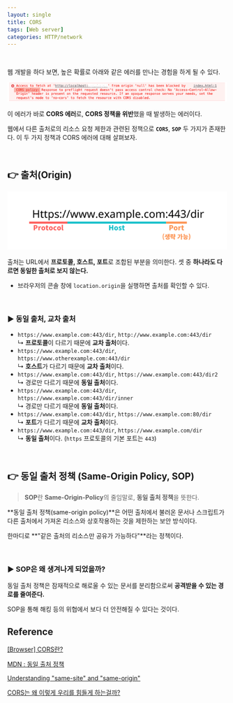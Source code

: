 ```yaml
---
layout: single
title: CORS
tags: [Web server]
categories: HTTP/network
---
```


<br/>

웹 개발을 하다 보면, 높은 확률로 아래와 같은 에러를 만나는 경험을 하게 될 수 있다.

![001](/images/2022-12-08-cors/001.png)

이 에러가 바로 **CORS 에러**로, **CORS 정책을 위반**했을 때 발생하는 에러이다.<br/>

웹에서 다른 출처로의 리소스 요청 제한과 관련된 정책으로 **`CORS`**, **`SOP`** 두 가지가 존재한다. 이 두 가지 정책과 CORS 에러에 대해 살펴보자.

<br/>

## 👉 출처(Origin)

![002](/images/2022-12-08-cors/002.png)

출처는 URL에서 **프로토콜, 호스트, 포트**로 조합된 부분을 의미한다. 셋 중 **하나라도 다르면 동일한 출처로 보지 않는다.**

- 브라우저의 콘솔 창에 `location.origin`을 실행하면 출처를 확인할 수 있다.

<br/>

### ▶️ 동일 출처, 교차 출처

- `https://www.example.com:443/dir`, `http://www.example.com:443/dir`<br/>
  ↳ **프로토콜**이 다르기 때문에 **교차 출처**이다.
- `https://www.example.com:443/dir`, `https://www.otherexample.com:443/dir`<br/>
  ↳ **호스트**가 다르기 때문에 **교차 출처**이다.
- `https://www.example.com:443/dir`, `https://www.example.com:443/dir2`<br/>
  ↳ 경로만 다르기 때문에 **동일 출처**이다.
- `https://www.example.com:443/dir`, `https://www.example.com:443/dir/inner`<br/>
  ↳ 경로만 다르기 때문에 **동일 출처**이다.
- `https://www.example.com:443/dir`, `https://www.example.com:80/dir`<br/>
  ↳ **포트**가 다르기 때문에 **교차 출처**이다.
- `https://www.example.com:443/dir`, `https://www.example.com/dir`<br/>
  ↳ **동일 출처**이다. (`https` 프로토콜의 기본 포트는 `443`)

<br/>

## 👉 동일 출처 정책 (Same-Origin Policy, SOP)

> **SOP**란 **Same-Origin-Policy**의 줄임말로, **동일 출처 정책**을 뜻한다.

**동일 출처 정책(same-origin policy)**은 어떤 출처에서 불러온 문서나 스크립트가 다른 출처에서 가져온 리소스와 상호작용하는 것을 제한하는 보안 방식이다.<br/>

한마디로 **"같은 출처의 리소스만 공유가 가능하다"**라는 정책이다.  <br/>





<br/>

### ▶️ SOP은 왜 생겨나게 되었을까?

동일 출처 정책은 잠재적으로 해로울 수 있는 문서를 분리함으로써 **공격받을 수 있는 경로를 줄여준다.** <br/>

SOP을 통해 해킹 등의 위협에서 보다 더 안전해질 수 있다는 것이다.





## Reference

[[Browser] CORS란?](https://beomy.github.io/tech/browser/cors/)

[MDN : 동일 출처 정책](https://developer.mozilla.org/ko/docs/Web/Security/Same-origin_policy)

[Understanding "same-site" and "same-origin"](https://web.dev/i18n/en/same-site-same-origin/)

[CORS는 왜 이렇게 우리를 힘들게 하는걸까?](https://evan-moon.github.io/2020/05/21/about-cors/)